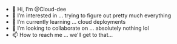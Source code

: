 - 👋 Hi, I’m @Cloud-dee
- 👀 I’m interested in ... trying to figure out pretty much everything
- 🌱 I’m currently learning ... cloud deployments
- 💞️ I’m looking to collaborate on ... absolutely nothing lol
- 📫 How to reach me ... we'll get to that...

<!---
Cloud-dee/Cloud-dee is a ✨ special ✨ repository because its `README.md` (this file) appears on your GitHub profile.
You can click the Preview link to take a look at your changes.
--->
